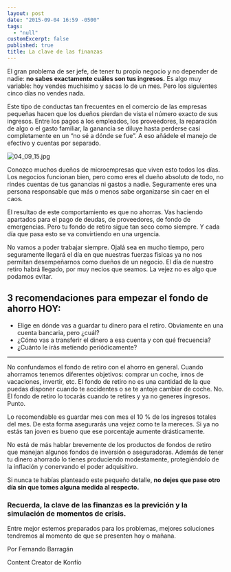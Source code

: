 ```yaml
---
layout: post
date: "2015-09-04 16:59 -0500"
tags: 
  - "null"
customExcerpt: false
published: true
title: La clave de las finanzas
---
```






El gran problema de ser jefe, de tener tu propio negocio y no depender de nadie: **no sabes exactamente cuáles son tus ingresos.** Es algo muy variable: hoy vendes muchísimo y sacas lo de un mes. Pero los siguientes cinco días no vendes nada.

Este tipo de conductas tan frecuentes en el comercio de las empresas pequeñas hacen que los dueños pierdan de vista el número exacto de sus ingresos. Entre los pagos a los empleados, los proveedores, la reparación de algo o el gasto familiar, la ganancia se diluye hasta perderse casi completamente en un “no sé a dónde se fue”. A eso añádele el manejo de efectivo y cuentas por separado.

![04_09_15.jpg]({{site.baseurl}}/img/04_09_15.jpg)

Conozco muchos dueños de microempresas que viven esto todos los días. Los negocios funcionan bien, pero como eres el dueño absoluto de todo, no rindes cuentas de tus ganancias ni gastos a nadie. Seguramente eres una persona responsable que más o menos sabe organizarse sin caer en el caos. 

El resultao de este comportamiento es que no ahorras. Vas haciendo apartados para el pago de deudas, de proveedores, de fondo de emergencias. Pero tu fondo de retiro sigue tan seco como siempre. Y cada día que pasa esto se va convirtiendo en una urgencia.

No vamos a poder trabajar siempre. Ojalá sea en mucho tiempo, pero seguramente llegará el día en que nuestras fuerzas físicas ya no nos permitan desempeñarnos como dueños de un negocio. El día de nuestro retiro habrá llegado, por muy necios que seamos. La vejez no es algo que podamos evitar. 

## 3 recomendaciones para empezar el fondo de ahorro HOY:

* Elige en dónde vas a guardar tu dinero para el retiro. Obviamente en una cuenta bancaria, pero ¿cuál?
* ¿Cómo vas a transferir el dinero a esa cuenta y con qué frecuencia?
* ¿Cuánto le irás metiendo periódicamente?

---
No confundamos el fondo de retiro con el ahorro en general. Cuando ahorramos tenemos diferentes objetivos: comprar un coche, irnos de vacaciones, invertir, etc. El fondo de retiro no es una cantidad de la que puedas disponer cuando te accidentes o se te antoje cambiar de coche. No. El fondo de retiro lo tocarás cuando te retires y ya no generes ingresos. Punto.

Lo recomendable es guardar mes con mes el 10 % de los ingresos totales del mes. De esta forma asegurarás una vejez como te la mereces. Si ya no estás tan joven es bueno que ese porcentaje aumente drásticamente.

No está de más hablar brevemente de los productos de fondos de retiro que manejan algunos fondos de inversión o aseguradoras. Además de tener tu dinero ahorrado lo tienes produciendo modestamente, protegiéndolo de la inflación y conervando el poder adquisitivo. 

Si nunca te habías planteado este pequeño detalle, **no dejes que pase otro día sin que tomes alguna medida al respecto.** 

### Recuerda, la clave de las finanzas es la previción y la simulación de momentos de crisis. 

Entre mejor estemos preparados para los problemas, mejores soluciones tendremos al momento de que se presenten hoy o mañana.

Por Fernando Barragán

Content Creator de Konfío
